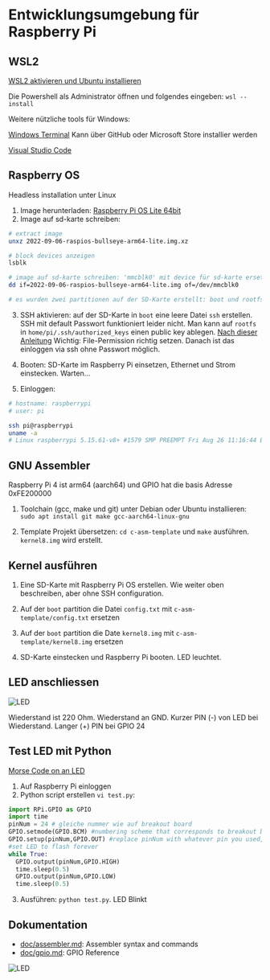 # Entwicklungsumgebung für Raspberry Pi

## WSL2

[WSL2 aktivieren und Ubuntu installieren](https://docs.microsoft.com/en-us/windows/wsl/install)

Die Powershell als Administrator öffnen und folgendes eingeben:
`wsl --install`

Weitere nützliche tools für Windows:

[Windows Terminal](https://docs.microsoft.com/en-us/windows/terminal/install)
Kann über GitHub oder Microsoft Store installier werden

[Visual Studio Code](https://code.visualstudio.com/)


## Raspberry OS

Headless installation unter Linux

1. Image herunterladen: [Raspberry Pi OS Lite 64bit](https://www.raspberrypi.com/software/operating-systems/)
2. Image auf sd-karte schreiben: 

```bash
# extract image
unxz 2022-09-06-raspios-bullseye-arm64-lite.img.xz

# block devices anzeigen
lsblk

# image auf sd-karte schreiben: 'mmcblk0' mit device für sd-karte ersetzen
dd if=2022-09-06-raspios-bullseye-arm64-lite.img of=/dev/mmcblk0

# es wurden zwei partitionen auf der SD-Karte erstellt: boot und rootfs.
```

3. SSH aktivieren: auf der SD-Karte in `boot` eine leere Datei `ssh` erstellen.
SSH mit default Passwort funktioniert leider nicht. 
Man kann auf `rootfs` in `home/pi/.ssh/authorized_keys` einen public key ablegen.
[Nach dieser Anleitung](https://phoenixnap.com/kb/ssh-with-key) Wichtig: File-Permission richtig setzen.
Danach ist das einloggen via ssh ohne Passwort möglich.

4. Booten: SD-Karte im Raspberry Pi einsetzen, Ethernet und Strom einstecken. Warten...
5. Einloggen: 

```bash
# hostname: raspberrypi
# user: pi

ssh pi@raspberrypi
uname -a
# Linux raspberrypi 5.15.61-v8+ #1579 SMP PREEMPT Fri Aug 26 11:16:44 BST 2022 aarch64 GNU/Linux
```


## GNU Assembler

Raspberry Pi 4 ist arm64 (aarch64) und GPIO hat die basis Adresse 0xFE200000

1. Toolchain (gcc, make und git) unter Debian oder Ubuntu installieren:
`sudo apt install git make gcc-aarch64-linux-gnu`

2. Template Projekt übersetzen:
`cd c-asm-template` und `make` ausführen. `kernel8.img` wird erstellt.


## Kernel ausführen

1. Eine SD-Karte mit Raspberry Pi OS erstellen. Wie weiter oben beschreiben, aber ohne SSH configuration.

2. Auf der `boot` partition die Datei `config.txt` mit `c-asm-template/config.txt` ersetzen

3. Auf der `boot` partition die Date `kernel8.img` mit `c-asm-template/kernel8.img` ersetzen

4. SD-Karte einstecken und Raspberry Pi booten. LED leuchtet.

## LED anschliessen

![LED](doc/led.jpg)

Wiederstand ist 220 Ohm. Wiederstand an GND. 
Kurzer PIN (-) von LED bei Wiederstand. 
Langer (+) PIN bei GPIO 24


## Test LED mit Python

[Morse Code on an LED](https://www.cl.cam.ac.uk/projects/raspberrypi/tutorials/robot/morse_code/)

1. Auf Raspberry Pi einloggen
2. Python script erstellen `vi test.py`:
```python
import RPi.GPIO as GPIO
import time
pinNum = 24 # gleiche nummer wie auf breakout board
GPIO.setmode(GPIO.BCM) #numbering scheme that corresponds to breakout board and pin layout
GPIO.setup(pinNum,GPIO.OUT) #replace pinNum with whatever pin you used, this sets up that pin as an output
#set LED to flash forever
while True:
  GPIO.output(pinNum,GPIO.HIGH)
  time.sleep(0.5)
  GPIO.output(pinNum,GPIO.LOW)
  time.sleep(0.5)	   
```

3. Ausführen: `python test.py`. LED Blinkt

## Dokumentation

- [doc/assembler.md](doc/assembler.md): Assembler syntax and commands  
- [doc/gpio.md](doc/gpio.md): GPIO Reference  


![LED](doc/pi.jpg)
